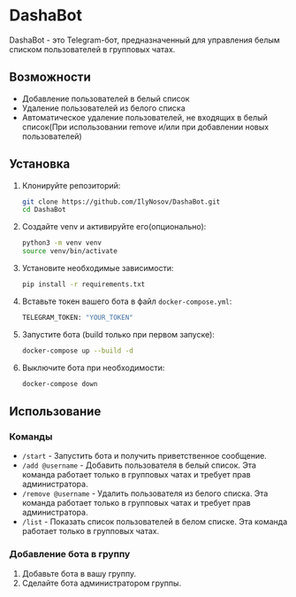 # DashaBot

DashaBot - это Telegram-бот, предназначенный для управления белым списком пользователей в групповых чатах.

## Возможности

- Добавление пользователей в белый список
- Удаление пользователей из белого списка
- Автоматическое удаление пользователей, не входящих в белый список(При использовании remove и/или при добавлении новых пользователей)

## Установка

1. Клонируйте репозиторий:
    ```bash
    git clone https://github.com/IlyNosov/DashaBot.git
    cd DashaBot
    ```

2. Создайте venv и активируйте его(опционально):
    ```bash
    python3 -m venv venv
    source venv/bin/activate
    ```

3. Установите необходимые зависимости:
    ```bash
    pip install -r requirements.txt
    ```

4. Вставьте токен вашего бота в файл `docker-compose.yml`:
    ```python
    TELEGRAM_TOKEN: "YOUR_TOKEN"
    ```

5. Запустите бота (build только при первом запуске):
    ```bash
    docker-compose up --build -d
    ```
    
6. Выключите бота при необходимости:
   ```bash
   docker-compose down
   ```

## Использование

### Команды

- `/start` - Запустить бота и получить приветственное сообщение.
- `/add @username` - Добавить пользователя в белый список. Эта команда работает только в групповых чатах и требует прав администратора.
- `/remove @username` - Удалить пользователя из белого списка. Эта команда работает только в групповых чатах и требует прав администратора.
- `/list` - Показать список пользователей в белом списке. Эта команда работает только в групповых чатах.

### Добавление бота в группу

1. Добавьте бота в вашу группу.
2. Сделайте бота администратором группы.
